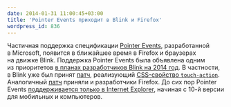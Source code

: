 ```yaml
---
date: 2014-01-31 11:00:45+03:00
title: 'Pointer Events приходит в Blink и Firefox'
wordpress_id: 836
---
```


Частичная поддержка спецификации [Pointer Events][1], разработанной в Microsoft, появится в ближайшее время в Firefox и браузерах на движке Blink. Поддержка Pointer Events была объявлена одним из приоритетов [в планах разработчиков Blink на 2014 год][2]. В частности, в Blink уже был принят [патч][3], реализующий [CSS-свойство `touch-action`][4]. Аналогичный [патч][5] приняли и разработчики Firefox. До сих пор Pointer Events [поддерживается только в Internet Explorer][6], начиная с 10-й версии для мобильных и компьютеров.

[1]: http://www.w3.org/TR/pointerevents/
[2]: https://groups.google.com/a/chromium.org/forum/#!topic/blink-dev/Z5OzwYh3Wfk/discussion
[3]: https://src.chromium.org/viewvc/blink?revision=160153&view=revision
[4]: http://www.w3.org/TR/pointerevents/#the-touch-action-css-property
[5]: https://bugzilla.mozilla.org/show_bug.cgi?id=795567#c146
[6]: http://caniuse.com/pointer
